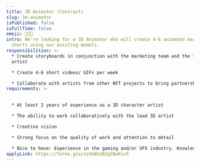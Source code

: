 ```yaml
---
title: 3D Animator (Contract)
slug: 3d-animator
isPublished: false
isFullTime: false
emoji: 👩🏼‍🎨
intro: We're looking for a 3D Animator who will create 4-6 animated marketing
  shorts using our existing models.
responsibilities: >-
  * Create storyboards in conjunction with the marketing team and the lead 3D
  artist

  * Create 4-6 short videos/ GIFs per week

  * Collaborate with artists from other NFT projects to bring partnerships to life
requirements: >-
  

  * At least 2 years of experience as a 3D character artist

  * The ability to work collaboratively with the lead 3D artist

  * Creative vision

  * Strong focus on the quality of work and attention to detail

  * Nice to have: Experience in the gaming and/or VFX industry. Knowledge of Blockchain tech
applyLink: https://forms.gle/szXm8UzB2qSQwKiv5
---
```

